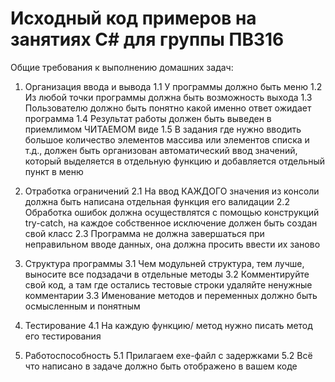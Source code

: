 # Исходный код примеров на занятиях С# для группы ПВ316

Общие требования к выполнению домашних задач:

1. Организация ввода и вывода
1.1 У программы должно быть меню
1.2 Из любой точки программы должна быть возможность выхода
1.3 Пользователю должно быть понятно какой именно ответ ожидает программа
1.4 Результат работы должен быть выведен в приемлимом ЧИТАЕМОМ виде
1.5 В задания где нужно вводить большое количество элементов массива или элементов списка и т.д., должен быть организован автоматический ввод значений, который выделяется в отдельную функцию
	и добавляется отдельный пункт в меню 
	
2. Отработка ограничений
2.1 На ввод КАЖДОГО значения из консоли должна быть написана отдельная функция его валидации
2.2 Обработка ошибок должна осуществлятся с помощью конструкций try-catch, на каждое собственное исключение
	должен быть создан свой класс
2.3 Программа не должна завершаться при неправильном вводе данных, она должна просить ввести их заново

3. Структура программы
3.1 Чем модульней структура, тем лучше, выносите все подзадачи в отдельные методы
3.2 Комментируйте свой код, а там где остались тестовые строки удаляйте ненужные комментарии
3.3 Именование методов и переменных должно быть осмысленным и понятным

4. Тестирование
4.1 На каждую функцию/ метод нужно писать метод его тестирования

5. Работоспособность
5.1 Прилагаем exe-файл с задержками
5.2 Всё что написано в задаче должно быть отображено в вашем коде
	
